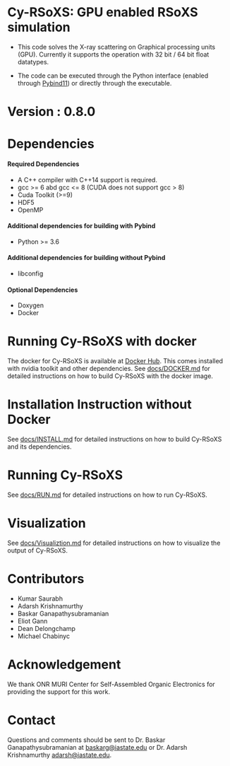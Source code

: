 Cy-RSoXS: GPU enabled RSoXS simulation
====================================
* This code solves the X-ray scattering on Graphical processing units (GPU).
Currently it supports the operation with 32 bit / 64 bit float datatypes. 

* The code can be executed through the Python interface (enabled through [Pybind11](https://github.com/pybind/pybind11)) 
or directly through the executable.


Version  : 0.8.0
=========

Dependencies
=============
#### Required Dependencies
* A C++ compiler with C++14 support is required. 
* gcc >= 6 abd gcc <= 8 (CUDA does not support gcc > 8)
* Cuda Toolkit (>=9)
* HDF5
* OpenMP

#### Additional dependencies for building with Pybind
* Python >= 3.6

#### Additional dependencies for building without Pybind
* libconfig

#### Optional Dependencies
* Doxygen
* Docker

Running Cy-RSoXS with docker
============================

The docker for Cy-RSoXS is available at [Docker Hub](https://hub.docker.com/repository/docker/maksbh/cy-rsoxs/general).
This comes installed with nvidia toolkit and other dependencies.
See [docs/DOCKER.md](docs/DOCKER.md) for detailed instructions on how to build Cy-RSoXS with the docker image.


Installation Instruction without Docker
======================================
See [docs/INSTALL.md](docs/INSTALL.md) for detailed instructions on how to build Cy-RSoXS and its dependencies.

Running Cy-RSoXS
================
See [docs/RUN.md](docs/RUN.md) for detailed instructions on how to run Cy-RSoXS.

Visualization
==============
See [docs/Visualiztion.md](docs/Visualization.md) for detailed instructions on how to visualize the output of Cy-RSoXS.

Contributors
============
* Kumar Saurabh
* Adarsh Krishnamurthy
* Baskar Ganapathysubramanian
* Eliot Gann
* Dean Delongchamp
* Michael Chabinyc

Acknowledgement
===============
We thank ONR MURI Center for Self-Assembled Organic Electronics for providing the support for this work.

Contact
=======
Questions and comments should be sent to Dr. Baskar Ganapathysubramanian at [baskarg@iastate.edu](mailto:baskarg@iastate.edu) or Dr.  Adarsh Krishnamurthy [adarsh@iastate.edu](mailto:adarsh@iastate.edu).
